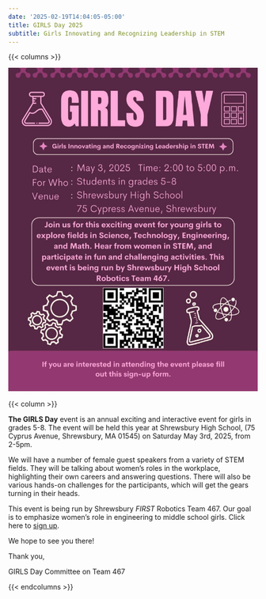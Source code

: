 ```yaml
---
date: '2025-02-19T14:04:05-05:00'
title: GIRLS Day 2025
subtitle: Girls Innovating and Recognizing Leadership in STEM
---
```


{{< columns >}}

![GIRLS Day](2025-girls-day.jpg)

{{< column >}}

**The GIRLS Day** event is an annual exciting and interactive event for girls in grades 5-8. The event will be held this year at Shrewsbury High School, (75 Cyprus Avenue, Shrewsbury, MA 01545) on Saturday May 3rd, 2025, from 2-5pm.

We will have a number of female guest speakers from a variety of STEM fields. They will be talking about women’s roles in the workplace, highlighting their own careers and answering questions. There will also be various hands-on challenges for the participants, which will get the gears turning in their heads.

This event is being run by Shrewsbury _FIRST_ Robotics Team 467. Our goal is to emphasize women’s role in engineering to middle school girls. Click here to [sign up](https://docs.google.com/forms/d/e/1FAIpQLSco-W61F7QZJWANu9m_O13jFJvLGpK8CkpsWN75dUcdYh_Rmg/viewform).

We hope to see you there!

Thank you,

GIRLS Day Committee on Team 467

{{< endcolumns >}}